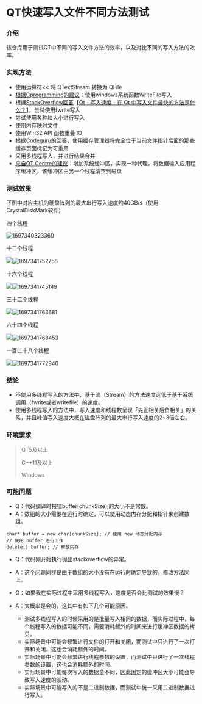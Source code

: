 # QT快速写入文件不同方法测试

### 介绍

该仓库用于测试QT中不同的写入文件方法的效率，以及对比不同的写入方法的效率。

### 实现方法

* 使用运算符<< 将 QTextStream 转换为 QFile
* [根据Cprogramming的建议](https://cboard.cprogramming.com/cplusplus-programming/90610-whats-fastest-way-write-file.html)：使用windows系统函数WriteFile写入
* 根据[StackOverflow回答](https://stackoverflow.com/questions/39876152/qt-write-speed-whats-the-fastest-method-to-write-a-file-in-qt)【[Qt - 写入速度 - 在 Qt 中写入文件最快的方法是什么？](https://stackoverflow.com/questions/39876152/qt-write-speed-whats-the-fastest-method-to-write-a-file-in-qt)】，尝试使用fwrite写入
* 尝试使用各种块大小进行写入
* 使用内存映射文件
* 使用Win32 API 函数重叠 IO
* 根据[Codeguru的回答](https://forums.codeguru.com/showthread.php?77477-What-is-the-fastest-way-to-write-data-to-a-file)，使用缓存管理器将完全位于当前文件指针后面的那些缓存页面标记为可重用
* 采用多线程写入，并进行结果合并
* [来自QT Centre的建议](https://www.qtcentre.org/threads/5641-fast-writing-of-large-amounts-of-data-to-files)：增加系统缓冲区，实现一种代理，将数据输入应用程序缓冲区，该缓冲区由另一个线程清空到磁盘

### 测试效果

下图中对应主机的硬盘阵列的最大串行写入速度约40GB/s（使用CrystalDiskMark软件）

四个线程

![1697340323360](image/readme/1697340323360.png)

十二个线程

![](file:///C:\Users\HUAWEI\AppData\Local\Temp\ksohtml12676\wps1.jpg)![1697341752756](image/readme/1697341752756.png)

十六个线程

![](file:///C:\Users\HUAWEI\AppData\Local\Temp\ksohtml12676\wps2.jpg)![1697341745149](image/readme/1697341745149.png)

三十二个线程

![](file:///C:\Users\HUAWEI\AppData\Local\Temp\ksohtml12676\wps3.jpg)![1697341763681](image/readme/1697341763681.png)

六十四个线程

![](file:///C:\Users\HUAWEI\AppData\Local\Temp\ksohtml12676\wps4.jpg)![1697341768453](image/readme/1697341768453.png)

一百二十八个线程

![](file:///C:\Users\HUAWEI\AppData\Local\Temp\ksohtml12676\wps5.jpg)![1697341772940](image/readme/1697341772940.png)

### **结论**

* 不使用多线程写入的方法中，基于流（Stream）的方法速度远低于基于系统调用（fwrite或者writefile）的速度。
* 使用多线程写入的方法中，写入速度和线程数呈现「先正相关后负相关」的关系，并且峰值写入速度大概在磁盘阵列的最大串行写入速度的2~3倍左右。

### 环境需求

> QT5及以上
>
> C++11及以上
>
> Windows

### 可能问题

* Q：代码编译时报错buffer[chunkSize];的大小不是常数。
* A：数组的大小需要在运行时确定，可以使用动态内存分配和指针来创建数组。

```
char* buffer = new char[chunkSize]; // 使用 new 动态分配内存
// 使用 buffer 进行工作
delete[] buffer; // 释放内存
```

* Q：代码刚开始执行抛出stackoverflow的异常。
* A：这个问题同样是由于数组的大小没有在运行时确定导致的，修改方法同上。

* Q：如果我在实际过程中采用多线程写入，速度是否会比测试的效果慢？
* A：大概率是会的，这其中有如下几个可能原因。
  * 测试多线程写入的时候采用的是批量写入相同的数据，而实际过程中，每个线程写入的数据可能不同，需要消耗额外的时间来进行缓冲区数据的拷贝。
  * 实际场景中可能会频繁进行文件的打开和关闭，而测试中只进行了一次打开和关闭，这也会消耗额外的时间。
  * 实际场景中可能会频繁进行线程参数的设置，而测试中只进行了一次线程参数的设置，这也会消耗额外的时间。
  * 实际场景中可能每次写入的数据量不同，因此固定的缓冲区大小可能会导致写入速度的波动。
  * 实际场景中可能写入的不是二进制数据，而测试中统一采用二进制数据进行写入。